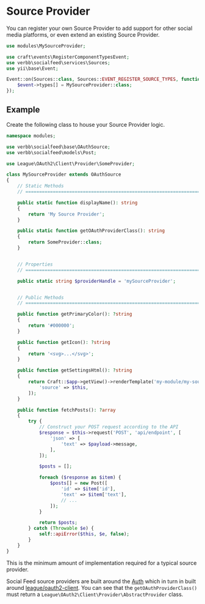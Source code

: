 # Source Provider
You can register your own Source Provider to add support for other social media platforms, or even extend an existing Source Provider.

```php
use modules\MySourceProvider;

use craft\events\RegisterComponentTypesEvent;
use verbb\socialfeed\services\Sources;
use yii\base\Event;

Event::on(Sources::class, Sources::EVENT_REGISTER_SOURCE_TYPES, function(RegisterComponentTypesEvent $event) {
    $event->types[] = MySourceProvider::class;
});
```

## Example
Create the following class to house your Source Provider logic.

```php
namespace modules;

use verbb\socialfeed\base\OAuthSource;
use verbb\socialfeed\models\Post;

use League\OAuth2\Client\Provider\SomeProvider;

class MySourceProvider extends OAuthSource
{
    // Static Methods
    // =========================================================================

    public static function displayName(): string
    {
        return 'My Source Provider';
    }

    public static function getOAuthProviderClass(): string
    {
        return SomeProvider::class;
    }


    // Properties
    // =========================================================================

    public static string $providerHandle = 'mySourceProvider';


    // Public Methods
    // =========================================================================

    public function getPrimaryColor(): ?string
    {
        return '#000000';
    }

    public function getIcon(): ?string
    {
        return '<svg>...</svg>';
    }

    public function getSettingsHtml(): ?string
    {
        return Craft::$app->getView()->renderTemplate('my-module/my-source/settings', [
            'source' => $this,
        ]);
    }

    public function fetchPosts(): ?array
    {
        try {
            // Construct your POST request according to the API
            $response = $this->request('POST', 'api/endpoint', [
                'json' => [
                    'text' => $payload->message,
                ],
            ]);

            $posts = [];

            foreach ($response as $item) {
                $posts[] = new Post([
                    'id' => $item['id'],
                    'text' => $item['text'],
                    // ...
                ]);
            }

            return $posts;
        } catch (Throwable $e) {
            self::apiError($this, $e, false);
        }
    }
}
```

This is the minimum amount of implementation required for a typical source provider.

Social Feed source providers are built around the [Auth](https://github.com/verbb/auth) which in turn in built around [league/oauth2-client](https://github.com/thephpleague/oauth2-client). You can see that the `getOAuthProviderClass()` must return a `League\OAuth2\Client\Provider\AbstractProvider` class.
